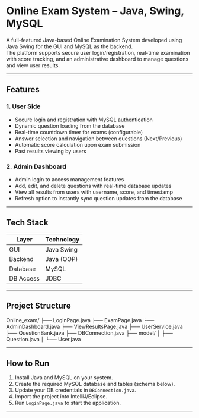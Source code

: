 # Online Exam System – Java, Swing, MySQL

A full-featured Java-based Online Examination System developed using Java Swing for the GUI and MySQL as the backend.  
The platform supports secure user login/registration, real-time examination with score tracking, and an administrative dashboard to manage questions and view user results.

---

## Features

### 1. User Side
- Secure login and registration with MySQL authentication  
- Dynamic question loading from the database  
- Real-time countdown timer for exams (configurable)  
- Answer selection and navigation between questions (Next/Previous)  
- Automatic score calculation upon exam submission  
- Past results viewing by users  

### 2. Admin Dashboard
- Admin login to access management features  
- Add, edit, and delete questions with real-time database updates  
- View all results from users with username, score, and timestamp  
- Refresh option to instantly sync question updates from the database  

---

## Tech Stack

| Layer       | Technology      |
|-------------|-----------------|
| GUI         | Java Swing      |
| Backend     | Java (OOP)      |
| Database    | MySQL           |
| DB Access   | JDBC            |

---

## Project Structure


Online_exam/
├── LoginPage.java
├── ExamPage.java
├── AdminDashboard.java
├── ViewResultsPage.java
├── UserService.java
├── QuestionBank.java
├── DBConnection.java
├── model/
│ ├── Question.java
│ └── User.java


---

## How to Run

1. Install Java and MySQL on your system.
2. Create the required MySQL database and tables (schema below).
3. Update your DB credentials in `DBConnection.java`.
4. Import the project into IntelliJ/Eclipse.
5. Run `LoginPage.java` to start the application.

---

